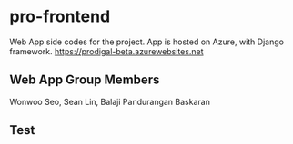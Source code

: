# pro-frontend
Web App side codes for the project. App is hosted on Azure, with Django framework.
https://prodigal-beta.azurewebsites.net

## Web App Group Members
Wonwoo Seo, Sean Lin, Balaji Pandurangan Baskaran

## Test
